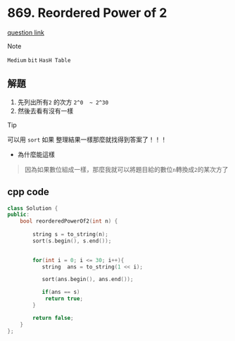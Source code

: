 # 869. Reordered Power of 2

[question link](https://leetcode.com/problems/reordered-power-of-2/description/?envType=daily-question&envId=2025-08-10)


>[!note]
> `Medium`
> `bit` `HasH Table`

## 解題

1. 先列出所有`2` 的次方 `2^0  ~ 2^30`
2. 然後去看有沒有一樣

>[!tip]
> 可以用 `sort` 如果 整理結果一樣那麼就找得到答案了！！！

- 為什麼能這樣

> 因為如果數位組成一樣，那麼我就可以將題目給的數位`n`轉換成`2`的某次方了

## cpp code

```cpp
class Solution {
public:
    bool reorderedPowerOf2(int n) {
        
        string s = to_string(n);
        sort(s.begin(), s.end());

        
        for(int i = 0; i <= 30; i++){
           string  ans = to_string(1 << i);

           sort(ans.begin(), ans.end());

           if(ans == s)
            return true;
        }

        return false;
    }
};
```
